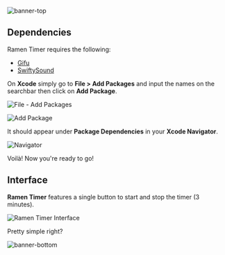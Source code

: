 ![banner-top](https://i.ibb.co/F3tb9Hz/banner-top.jpg)

## Dependencies

Ramen Timer requires the following:
- [Gifu](https://github.com/kaishin/Gifu)
- [SwiftySound](https://github.com/adamcichy/SwiftySound)

On **Xcode** simply go to **File > Add Packages** and input the names on the searchbar then click on **Add Package**.

![File - Add Packages](https://i.ibb.co/F82jtQg/file-add-packages.png)

![Add Package](https://i.ibb.co/g44btNL/add-package.png)

It should appear under **Package Dependencies** in your **Xcode Navigator**.

![Navigator](https://i.ibb.co/Lrjyvtx/navigator.png)

Voilà! Now you're ready to go!

## Interface
**Ramen Timer** features a single button to start and stop the timer (3 minutes).

![Ramen Timer Interface](https://i.ibb.co/R72yvbh/demo.gif)

Pretty simple right?

![banner-bottom](https://i.ibb.co/tpRfwZh/banner-bottom.gif)
